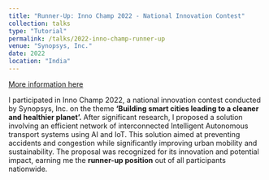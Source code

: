 ```yaml
---
title: "Runner-Up: Inno Champ 2022 - National Innovation Contest"
collection: talks
type: "Tutorial"
permalink: /talks/2022-inno-champ-runner-up
venue: "Synopsys, Inc."
date: 2022
location: "India"
---
```

[More information here](https://www.linkedin.com/posts/prachetha-vasishta-b4b86768_innochamp2022-innovation-opportunity-activity-7014243049962692608-PSMQ?utm_source=share&utm_medium=member_desktop)

I participated in Inno Champ 2022, a national innovation contest conducted by Synopsys, Inc. on the theme **‘Building smart cities leading to a cleaner and healthier planet’.** 
After significant research, I proposed a solution involving an efficient network of interconnected Intelligent Autonomous transport systems using AI and IoT. This solution aimed at preventing accidents and congestion while significantly improving urban mobility and sustainability. 
The proposal was recognized for its innovation and potential impact, earning me the **runner-up position** out of all participants nationwide.
